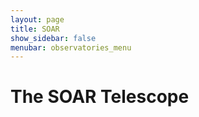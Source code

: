 ```yaml
---
layout: page
title: SOAR
show_sidebar: false
menubar: observatories_menu
---
```


# The SOAR Telescope
